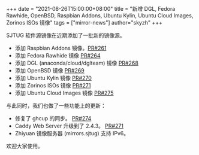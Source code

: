 +++
date = "2021-08-26T15:00:00+08:00"
title = "新增 DGL, Fedora Rawhide, OpenBSD, Raspbian Addons, Ubuntu Kylin, Ubuntu Cloud Images, Zorinos ISOs 镜像"
tags = ["mirror-news"]
author="skyzh"
+++

SJTUG 软件源镜像在近期添加了一批新的镜像源。

* 添加 Raspbian Addons 镜像。[PR#261](https://github.com/sjtug/mirror-docker-unified/pull/261)
* 添加 Fedora Rawhide 镜像 [PR#264](https://github.com/sjtug/mirror-docker-unified/pull/264)
* 添加 DGL (anaconda/cloud/dglteam) 镜像 [PR#268](https://github.com/sjtug/mirror-docker-unified/pull/268)
* 添加 OpenBSD 镜像 [PR#269](https://github.com/sjtug/mirror-docker-unified/pull/269)
* 添加 Ubuntu Kylin 镜像 [PR#270](https://github.com/sjtug/mirror-docker-unified/pull/270)
* 添加 Zorinos ISOs 镜像 [PR#271](https://github.com/sjtug/mirror-docker-unified/pull/271)
* 添加 Ubuntu Cloud Images 镜像 [PR#275](https://github.com/sjtug/mirror-docker-unified/pull/275)

与此同时，我们也做了一些功能上的更新：

* 修复了 ghcup 的同步。 [PR#274](https://github.com/sjtug/mirror-docker-unified/pull/274)
* Caddy Web Server 升级到了 2.4.3。 [PR#271](https://github.com/sjtug/mirror-docker-unified/pull/271)
* Zhiyuan 镜像服务器 (mirrors.sjtug) 支持 IPv6。

欢迎大家使用。
